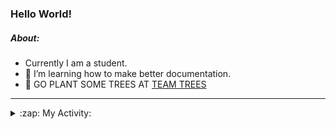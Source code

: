 ### Hello World!

##### About:
- Currently I am a student.
- 🌱 I’m learning how to make better documentation.
- 🌱 GO PLANT SOME TREES AT [TEAM TREES](https://teamtrees.org/)

---
<details>
  <summary>:zap: My Activity:</summary>
  
<!--START_SECTION:waka-->
![Code Time](http://img.shields.io/badge/Code%20Time-1%2C202%20hrs%2047%20mins-blue)

**I'm a Night 🦉** 

```text
🌞 Morning                1871 commits        ███░░░░░░░░░░░░░░░░░░░░░░   10.06 % 
🌆 Daytime                6329 commits        █████████░░░░░░░░░░░░░░░░   34.04 % 
🌃 Evening                5331 commits        ███████░░░░░░░░░░░░░░░░░░   28.67 % 
🌙 Night                  5062 commits        ███████░░░░░░░░░░░░░░░░░░   27.23 % 
```
📅 **I'm Most Productive on Wednesday** 

```text
Monday                   2620 commits        ████░░░░░░░░░░░░░░░░░░░░░   14.09 % 
Tuesday                  2534 commits        ███░░░░░░░░░░░░░░░░░░░░░░   13.63 % 
Wednesday                4354 commits        ██████░░░░░░░░░░░░░░░░░░░   23.42 % 
Thursday                 2405 commits        ███░░░░░░░░░░░░░░░░░░░░░░   12.93 % 
Friday                   1948 commits        ███░░░░░░░░░░░░░░░░░░░░░░   10.48 % 
Saturday                 1620 commits        ██░░░░░░░░░░░░░░░░░░░░░░░   08.71 % 
Sunday                   3112 commits        ████░░░░░░░░░░░░░░░░░░░░░   16.74 % 
```


📊 **This Week I Spent My Time On** 

```text
🔥 Editors: 
IntelliJ                 3 hrs 45 mins       █████████████████░░░░░░░░   68.64 % 
VS Code                  1 hr 42 mins        ████████░░░░░░░░░░░░░░░░░   31.36 % 

🐱‍💻 Projects: 
CSE224-Fundamentals-of-An2 hrs 6 mins        ██████████░░░░░░░░░░░░░░░   38.63 % 
givbacks-admin           1 hr 42 mins        ████████░░░░░░░░░░░░░░░░░   31.36 % 
demo                     1 hr 36 mins        ███████░░░░░░░░░░░░░░░░░░   29.40 % 
Unknown Project          2 mins              ░░░░░░░░░░░░░░░░░░░░░░░░░   00.61 % 
```


 Last Updated on 20/09/2023 13:12:27 UTC
<!--END_SECTION:waka-->
</details>
